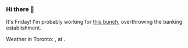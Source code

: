 ### Hi there :wave:

It's Friday! I'm probably working for [this bunch](https://github.com/kohofinancial), overthrowing the banking establishment.

Weather in Toronto: , at .
